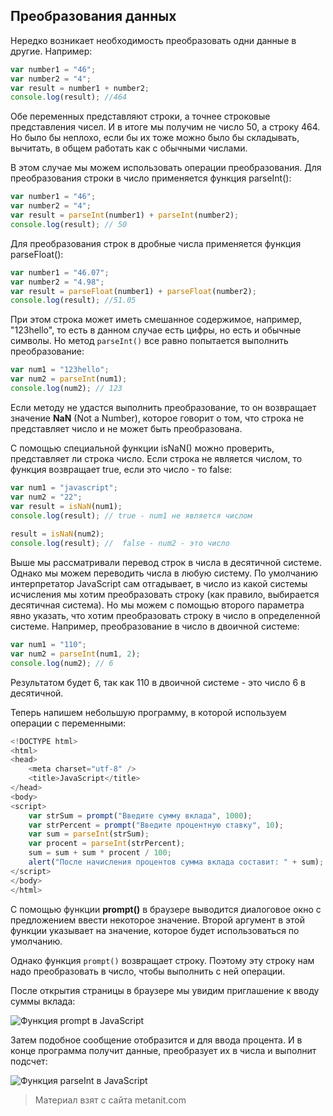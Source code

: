 ## Преобразования данных

Нередко возникает необходимость преобразовать одни данные в другие. Например:

```js
var number1 = "46";
var number2 = "4";
var result = number1 + number2;
console.log(result); //464
```

Обе переменных представляют строки, а точнее строковые представления чисел. И в итоге мы получим не число 50, а строку 464. Но было бы неплохо, если бы их тоже можно было бы складывать, вычитать, в общем работать как с обычными числами.

В этом случае мы можем использовать операции преобразования. Для преобразования строки в число применяется функция parseInt():

```js
var number1 = "46";
var number2 = "4";
var result = parseInt(number1) + parseInt(number2);
console.log(result); // 50
```

Для преобразования строк в дробные числа применяется функция parseFloat():

```js
var number1 = "46.07";
var number2 = "4.98";
var result = parseFloat(number1) + parseFloat(number2);
console.log(result); //51.05
```

При этом строка может иметь смешанное содержимое, например, "123hello", то есть в данном случае есть цифры, но есть и обычные символы. Но метод `parseInt()` все равно попытается выполнить преобразование:

```js
var num1 = "123hello";
var num2 = parseInt(num1);
console.log(num2); // 123
```

Если методу не удастся выполнить преобразование, то он возвращает значение **NaN** (Not a Number), которое говорит о том, что строка не представляет число и не может быть преобразована.

С помощью специальной функции isNaN() можно проверить, представляет ли строка число. Если строка не является числом, то функция возвращает true, если это число - то false:

```js
var num1 = "javascript";
var num2 = "22";
var result = isNaN(num1);
console.log(result); // true - num1 не является числом
    
result = isNaN(num2);
console.log(result); //  false - num2 - это число
```

Выше мы рассматривали перевод строк в числа в десятичной системе. Однако мы можем переводить числа в любую систему. По умолчанию интерпретатор JavaScript сам отгадывает, в число из какой системы исчисления мы хотим преобразовать строку (как правило, выбирается десятичная система). Но мы можем с помощью второго параметра явно указать, что хотим преобразовать строку в число в определенной системе. Например, преобразование в число в двоичной системе:

```js
var num1 = "110";
var num2 = parseInt(num1, 2);
console.log(num2); // 6
```

Результатом будет 6, так как 110 в двоичной системе - это число 6 в десятичной.

Теперь напишем небольшую программу, в которой используем операции с переменными:

```js
<!DOCTYPE html>
<html>
<head>
    <meta charset="utf-8" />
    <title>JavaScript</title>
</head>
<body>
<script>
    var strSum = prompt("Введите сумму вклада", 1000);
    var strPercent = prompt("Введите процентную ставку", 10);
    var sum = parseInt(strSum);
    var procent = parseInt(strPercent);
    sum = sum + sum * procent / 100;
    alert("После начисления процентов сумма вклада составит: " + sum);
</script>
</body>
</html>
```

С помощью функции **prompt()** в браузере выводится диалоговое окно с предложением ввести некоторое значение. Второй аргумент в этой функции указывает на значение, которое будет использоваться по умолчанию.

Однако функция `prompt()` возвращает строку. Поэтому эту строку нам надо преобразовать в число, чтобы выполнить с ней операции.

После открытия страницы в браузере мы увидим приглашение к вводу суммы вклада:

![Функция prompt в JavaScript](https://metanit.com/web/javascript/pics/2.2.png)

Затем подобное сообщение отобразится и для ввода процента. И в конце программа получит данные, преобразует их в числа и выполнит подсчет:

![Функция parseInt в JavaScript](https://metanit.com/web/javascript/pics/2.3.png)


> Материал взят с сайта metanit.com
